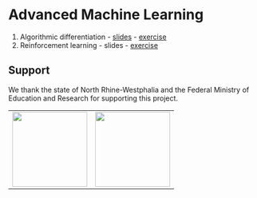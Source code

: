 # Advanced Machine Learning 

1. Algorithmic differentiation - [slides](https://www.wolter.tech/wordpress/wp-content/uploads/2025/03/alg_diff_slides.pdf)  - [exercise](https://github.com/Advanced-Machine-Learning-UBonn/day_01_exercise_opt)
2. Reinforcement learning - slides - [exercise](https://github.com/Advanced-Machine-Learning-UBonn/day_02_exercise_reinforcement_learning)



## Support

We thank the state of North Rhine-Westphalia and the Federal Ministry of Education and Research for supporting this project.

<table>
<tr>
    <td><img src="https://github.com/Machine-Learning-Foundations/.github/blob/main/profile/img/nrw-logo.png" height="150"></td>
    <td><img src="https://github.com/Machine-Learning-Foundations/.github/blob/main/profile/img/BMBF_gefoerdert_2017_en.jpg" height="150"></td>
</tr>
</table>
